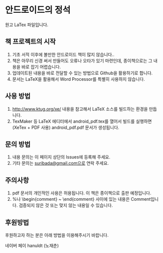 # 안드로이드의 정석
원고 LaTex 파일입니다.

## 책 프로젝트의 시작
1. 기초 서적 이후에 볼만한 안드로이드 책이 많지 않습니다..
2. 책은 아무리 신경 써서 만들어도 오류나 오타가 있기 마련인데, 종이책으로는 그 내용을 바로 잡기 어렵습니다.
3. 업데이트된 내용을 바로 전달할 수 있는 방법으로 Github을 활용하기로 합니다.
4. 문서는 LaTeX을 활용해서 Word Processor를 특별히 사용하지 않습니다.

## 사용 방법
1. http://www.ktug.org/xe/ 내용을 참고해서 LaTeX 소스를 빌드하는 환경을 만듭니다.
2. TexMaker 등 LaTeX 에디터에서 android_pdf.tex를 열어서 빌드를 실행하면 (XeTex + PDF 사용) android_pdf.pdf 문서가 생성됩니다.

## 문의 방법
1. 내용 문의는 이 페이지 상단의 Issues에 등록해 주세요.
2. 기타 문의는 suribada@gmail.com으로 연락 주세요.

## 주의사항
1. pdf 문서의 개인적인 사용은 허용됩니다. 이 책은 종이책으로 출판 예정입니다.
2. %나 \begin{comment} ~ \end{comment} 사이에 있는 내용은 Comment입니다. 검증되지 않은 것 또는 맞지 않는 내용일 수 있습니다.

## 후원방법
후원하고자 하는 분은 아래 방법을 이용해주시기 바랍니다.

네이버 페이 hanuldt (노재춘)



